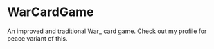 # WarCardGame
An improved and traditional  War_  card game. Check out my profile for peace variant of this.

